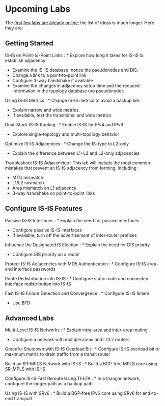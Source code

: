 # Upcoming Labs

The [first few labs are already online](index.md); the list of ideas is much longer. Here they are:

## Getting Started

IS-IS on Point-to-Point Links
: * Explore how long it takes for IS-IS to establish adjacency
  * Examine the IS-IS database; notice the pseudonodes and DIS.
  * Change a link to a point-to-point link
  * Configure 3-way handshake if available
  * Examine the changes in adjacency setup time and the reduced information in the topology database (no pseudonode).

Using IS-IS Metrics
: * Change IS-IS metrics to avoid a backup link
  * Explain narrow and wide metrics.
  * If available, test the transitional and wide metrics

Dual-Stack IS-IS Routing
: * Enable IS-IS for IPv4 and IPv6
  * Explore single-topology and multi-topology behavior

Optimize IS-IS Adjacencies
: * Change the IS-type to L2-only
  * Explain the difference between L1+L2 and L2-only adjacencies

Troubleshoot IS-IS Adjacencies
: This lab will include the most common mistakes that prevent an IS-IS adjacency from forming, including:

  * MTU mismatch
  * L1/L2 mismatch
  * Area mismatch on L1 adjacency
  * 3-way handshake on point-to-point links

## Configure IS-IS Features

Passive IS-IS Interfaces
: * Explain the need for passive interfaces
  * Configure passive IS-IS interfaces
  * If available, turn off the advertisement of inter-router prefixes

Influence the Designated IS Election
: * Explain the need for DIS priority
  * Configure DIS priority on a router

Protect IS-IS Adjacencies with MD5 Authentication
: * Configure IS-IS area- and interface passwords

Route Redistribution into IS-IS
: * Configure static route and connected interface redistribution into IS-IS

Fast IS-IS Failure Detection and Convergence
: * Configure IS-IS timers
  * Use BFD

## Advanced Labs

Multi-Level IS-IS Networks
: * Explain intra-area and inter-area routing
  * Configure a network with multiple areas and L1/L2 routers

Graceful Shutdown with IS-IS Overload Bit
: * Configure IS-IS overload bit or maximum metric to drain traffic from a transit router

Build an SR-MPLS Network with IS-IS
: * Build a BGP-free MPLS core using SR-MPLS with IS-IS

Configure IS-IS Fast Reroute Using TI-LFA
: * In a triangle network, configure the longer path as a backup path

Using IS-IS with SRv6
: * Build a BGP-free IPv6 core using SRv6 for end-to-end transport
